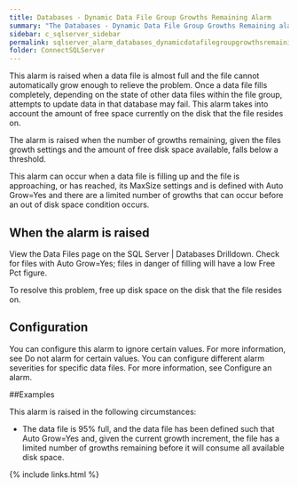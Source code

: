 ```yaml
---
title: ﻿Databases - Dynamic Data File Group Growths Remaining Alarm
summary: "The Databases - Dynamic Data File Group Growths Remaining alarm becomes active when a non fixed size data file in any database is in danger of running out of space to grow."
sidebar: c_sqlserver_sidebar
permalink: sqlserver_alarm_databases_dynamicdatafilegroupgrowthsremaining.html
folder: ConnectSQLServer
---
```



This alarm is raised when a data file is almost full and the file cannot automatically grow enough to relieve the problem. Once a data file fills completely, depending on the state of other data files within the file group, attempts to update data in that database may fail. This alarm takes into account the amount of free space currently on the disk that the file resides on.

The alarm is raised when the number of growths remaining, given the files growth settings and the amount of free disk space available, falls below a threshold.

This alarm can occur when a data file is filling up and the file is approaching, or has reached, its MaxSize settings and is defined with Auto Grow=Yes and there are a limited number of growths that can occur before an out of disk space condition occurs.

## When the alarm is raised

View the Data Files page on the SQL Server \| Databases Drilldown. Check for files with Auto Grow=Yes; files in danger of filling will have a low Free Pct figure.

To resolve this problem, free up disk space on the disk that the file resides on.

## Configuration

You can configure this alarm to ignore certain values. For more information, see Do not alarm for certain values.
You can configure different alarm severities for specific data files. For more information, see Configure an alarm.

##Examples

This alarm is raised in the following circumstances:

* The data file is 95% full, and the data file has been defined such that Auto Grow=Yes and, given the current growth increment, the file has a limited number of growths remaining before it will consume all available disk space.

{% include links.html %}
